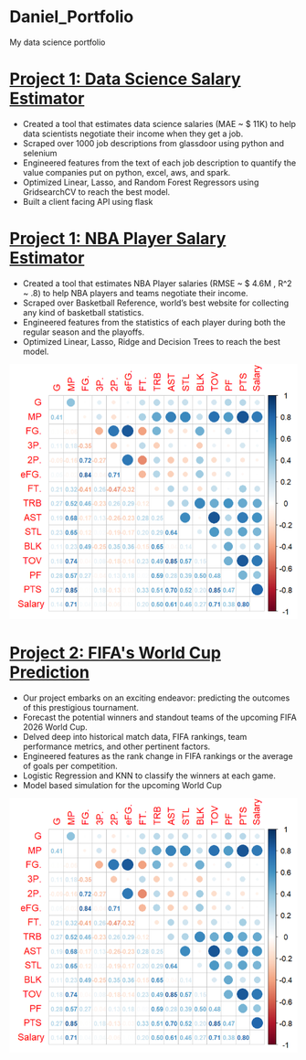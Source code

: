 # Daniel_Portfolio
My data science portfolio

# [Project 1: Data Science Salary Estimator](https://github.com/PlayingNumbers/ds_salary_proj) 
* Created a tool that estimates data science salaries (MAE ~ $ 11K) to help data scientists negotiate their income when they get a job.
* Scraped over 1000 job descriptions from glassdoor using python and selenium
* Engineered features from the text of each job description to quantify the value companies put on python, excel, aws, and spark. 
* Optimized Linear, Lasso, and Random Forest Regressors using GridsearchCV to reach the best model. 
* Built a client facing API using flask 

# [Project 1: NBA Player Salary Estimator](https:) 
* Created a tool that estimates NBA Player salaries (RMSE ~ $ 4.6M , R^2 ~ .8) to help NBA players and teams negotiate their income.
* Scraped over Basketball Reference, world’s best website for collecting any kind of basketball statistics.
* Engineered features from the statistics of each player during both the regular season and the playoffs. 
* Optimized Linear, Lasso, Ridge and Decision Trees to reach the best model. 

![](/img/corrplot.png)

# [Project 2: FIFA's World Cup Prediction](https:) 
* Our project embarks on an exciting endeavor: predicting the outcomes of this prestigious tournament.
* Forecast the potential winners and standout teams of the upcoming FIFA 2026 World Cup.
* Delved deep into historical match data, FIFA rankings, team performance metrics, and other pertinent factors. 
* Engineered features as the rank change in FIFA rankings or the average of goals per competition. 
* Logistic Regression and KNN to classify the winners at each game.
* Model based simulation for the upcoming World Cup

![width = 10cm, heigth = 10cm](/img/corrplot.png)
